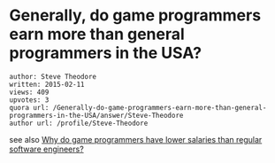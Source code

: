 # Generally, do game programmers earn more than general programmers in the USA?

	author: Steve Theodore
	written: 2015-02-11
	views: 409
	upvotes: 3
	quora url: /Generally-do-game-programmers-earn-more-than-general-programmers-in-the-USA/answer/Steve-Theodore
	author url: /profile/Steve-Theodore


see also [Why do game programmers have lower salaries than regular software engineers?](https://www.quora.com/Why-do-game-programmers-have-lower-salaries-than-regular-software-engineers)

